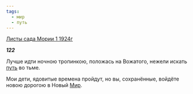```yaml
---
tags:
  - мир
  - путь
---
```

[Листы сада Мории 1 1924г](https://127.0.0.1:4002/agni/1924)

___122___

Лучше идти ночною тропинкою, положась на Вожатого, нежели искать [путь](../../../tags/#путь) во тьме.   

Мои дети, ядовитые времена пройдут, но вы, сохранённые, войдёте новою дорогою в Новый [Мир](../../../tags/#мир).   

